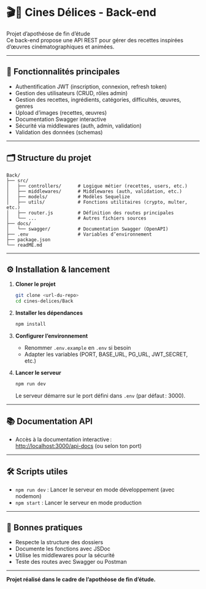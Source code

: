 # 🎬🍜 Cines Délices - Back-end

Projet d’apothéose de fin d’étude  
Ce back-end propose une API REST pour gérer des recettes inspirées d’œuvres cinématographiques et animées.

---

## 🚀 Fonctionnalités principales

- Authentification JWT (inscription, connexion, refresh token)
- Gestion des utilisateurs (CRUD, rôles admin)
- Gestion des recettes, ingrédients, catégories, difficultés, œuvres, genres
- Upload d’images (recettes, œuvres)
- Documentation Swagger interactive
- Sécurité via middlewares (auth, admin, validation)
- Validation des données (schemas)

---

## 🗂️ Structure du projet

```
Back/
├── src/
│   ├── controllers/      # Logique métier (recettes, users, etc.)
│   ├── middlewares/      # Middlewares (auth, validation, etc.)
│   ├── models/           # Modèles Sequelize
│   ├── utils/            # Fonctions utilitaires (crypto, multer, etc.)
│   ├── router.js         # Définition des routes principales
│   └── ...               # Autres fichiers sources
├── docs/
│   └── swagger/          # Documentation Swagger (OpenAPI)
├── .env                  # Variables d’environnement
├── package.json
└── readME.md
```

---

## ⚙️ Installation & lancement

1. **Cloner le projet**

   ```bash
   git clone <url-du-repo>
   cd cines-delices/Back
   ```

2. **Installer les dépendances**

   ```bash
   npm install
   ```

3. **Configurer l’environnement**

   - Renommer `.env.example` en `.env` si besoin
   - Adapter les variables (PORT, BASE_URL, PG_URL, JWT_SECRET, etc.)

4. **Lancer le serveur**
   ```bash
   npm run dev
   ```
   Le serveur démarre sur le port défini dans `.env` (par défaut : 3000).

---

## 📚 Documentation API

- Accès à la documentation interactive :  
  [http://localhost:3000/api-docs](http://localhost:3000/api-docs) (ou selon ton port)

---

## 🛠️ Scripts utiles

- `npm run dev` : Lancer le serveur en mode développement (avec nodemon)
- `npm start` : Lancer le serveur en mode production

---

## 📝 Bonnes pratiques

- Respecte la structure des dossiers
- Documente les fonctions avec JSDoc
- Utilise les middlewares pour la sécurité
- Teste des routes avec Swagger ou Postman

---

**Projet réalisé dans le cadre de l’apothéose de fin d’étude.**
